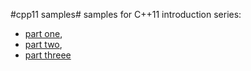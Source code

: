 #cpp11 samples#
samples for C++11 introduction series: 
* [part one](http://bfilipek.hubpages.com/hub/What-you-should-know-about-C11), 
* [part two](http://bfilipek.hubpages.com/hub/What-you-should-know-about-C11-Part-II),
* [part threee](http://bfilipek.hubpages.com/hub/What-you-should-know-about-C11-Part-III) 
